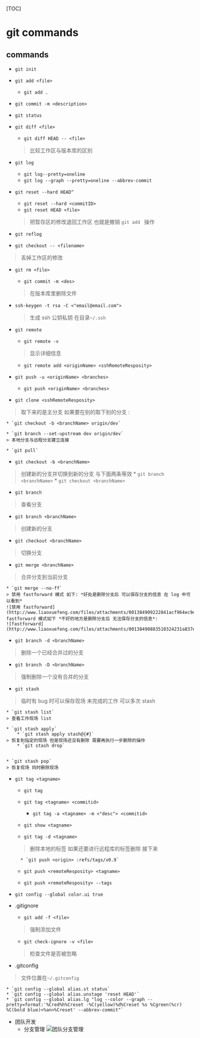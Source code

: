[TOC]

# git commands

## commands

* `git init`

* `git add <file>`
    * `git add .`

* `git commit -m <description>`

* `git status`

* `git diff <file>`
    * `git diff HEAD -- <file>`
    > 比较工作区与版本库的区别

* `git log`
    * `git log--pretty=oneline`
    * `git log --graph --pretty=oneline --abbrev-commit`

* `git reset --hard HEAD^`
    * `git reset --hard <commitID>`
    * `git reset HEAD <file>`
    > 把暂存区的修改退回工作区 也就是撤销 `git add ` 操作

* `git reflog`

* `git checkout -- <filename>`
> 丢掉工作区的修改

* `git rm <file>`
    * `git commit -m <des>`
    > 在版本库里删除文件

* `ssh-keygen -t rsa -C <"email@email.com">`
    
    > 生成 ssh 公钥私钥 在目录`~/.ssh`

* `git remote`
    * `git remote -v`
    > 显示详细信息

    * `git remote add <originName> <sshRemoteResposity>`


* `git push -u <originName> <branches>`
    * `git push <originName> <branches>`

* `git clone <sshRemoteResposity>`
> 取下来的是主分支 如果要在别的取下别的分支 :

    * `git checkout -b <branchName> origin/dev`

    * `git branch --set-upstream dev origin/dev`
    > 本地分支与远程分支建立连接

    * `git pull`


* `git checkout -b <branchName>`
> 创建新的分支并切换到新的分支 与下面两条等效
    * `git branch <branchName>`
    * `git checkout <branchName>`
    
* `git branch`
> 查看分支

* `git branch <branchName>`
> 创建新的分支

* `git checkout <branchName>`
> 切换分支

* `git merge <branchName>`
> 合并分支到当前分支
    
    * `git merge --no-ff`
    > 禁用 fastforward 模式 如下: *好处是删除分支后 可以保存分支的信息 在 log 中可以看到*
    ![禁用 fastforward](http://www.liaoxuefeng.com/files/attachments/001384909222841acf964ec9e6a4629a35a7a30588281bb000/0)
    fastforward 模式如下 *不好的地方是删除分支后 无法保存分支的信息*:
    ![fastforward](http://www.liaoxuefeng.com/files/attachments/00138490883510324231a837e5d4aee844d3e4692ba50f5000/0)


* `git branch -d <branchName>`
> 删除一个已经合并过的分支

* `git branch -D <branchName>`
> 强制删除一个没有合并的分支

* `git stash`
> 临时有 bug 时可以保存现场 未完成的工作 可以多次 stash 

    * `git stash list`
    > 查看工作现场 list

    * `git stash apply`
        * `git stash apply stash@{#}`
    > 恢复到指定的现场 但是现场还没有删除 需要再执行一步删除的操作
        * `git stash drop`


    * `git stash pop`
    > 恢复现场 同时删除现场

* `git tag <tagname>`

    * `git tag`

    * `git tag <tagname> <commitid>`

        * `git tag -a <tagname> -m <"desc"> <commitid>`

    * `git show <tagname>`

    * `git tag -d <tagname>`
    > 删除本地的标签 如果还要进行远程库的标签删除 接下来

        * `git push <origin> :refs/tags/v0.9`


    * `git push <remoteResposity> <tagname>`

    * `git push <remoteResposity> --tags`

* `git config --global color.ui true`

* .gitignore
    * `git add -f <file>`
    > 强制添加文件

    * `git check-ignore -v <file>`
    > 检查文件是否被忽略

* .gitconfig
> 文件位置在`~/.gitconfig`

    * `git config --global alias.st status`
    * `git config --global alias.unstage 'reset HEAD'`
    * `git config --global alias.lg "log --color --graph --pretty=format:'%Cred%h%Creset -%C(yellow)%d%Creset %s %Cgreen(%cr) %C(bold blue)<%an>%Creset' --abbrev-commit"`






* 团队开发
    * 分支管理
    ![团队分支管理](http://www.liaoxuefeng.com/files/attachments/001384909239390d355eb07d9d64305b6322aaf4edac1e3000/0)








